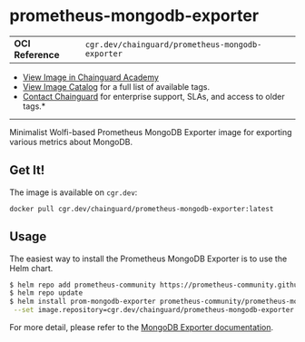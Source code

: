 <!--monopod:start-->
# prometheus-mongodb-exporter
| | |
| - | - |
| **OCI Reference** | `cgr.dev/chainguard/prometheus-mongodb-exporter` |


* [View Image in Chainguard Academy](https://edu.chainguard.dev/chainguard/chainguard-images/reference/prometheus-mongodb-exporter/overview/)
* [View Image Catalog](https://console.enforce.dev/images/catalog) for a full list of available tags.
* [Contact Chainguard](https://www.chainguard.dev/chainguard-images) for enterprise support, SLAs, and access to older tags.*

---
<!--monopod:end-->

Minimalist Wolfi-based Prometheus MongoDB Exporter image for exporting various metrics about MongoDB.

## Get It!

The image is available on `cgr.dev`:

```
docker pull cgr.dev/chainguard/prometheus-mongodb-exporter:latest
```

<!--body:start-->
## Usage

The easiest way to install the Prometheus MongoDB Exporter is to use the Helm chart.

```bash
$ helm repo add prometheus-community https://prometheus-community.github.io/helm-charts
$ helm repo update
$ helm install prom-mongodb-exporter prometheus-community/prometheus-mongodb-exporter \
 --set image.repository=cgr.dev/chainguard/prometheus-mongodb-exporter --set image.tag=latest
```

For more detail, please refer to the [MongoDB Exporter documentation](https://github.com/percona/mongodb_exporter).
<!--body:end-->